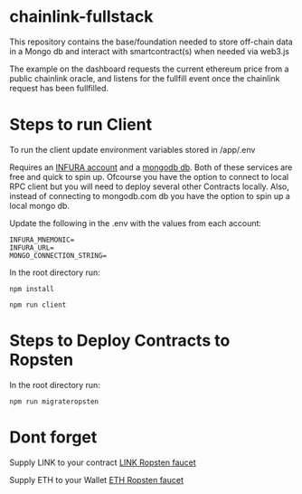 # chainlink-fullstack

This repository contains the base/foundation needed to store off-chain data in a Mongo db and interact with smartcontract(s) when needed via web3.js

The example on the dashboard requests the current ethereum price from a public chainlink oracle, and listens for the fullfill event once the chainlink request has been fullfilled.

# Steps to run Client

To run the client update environment variables stored in /app/.env 

Requires an [INFURA account](https://infura.io/) and a [mongodb db](mongodb.com). Both of these services are free and quick to spin up. Ofcourse you have the option to connect to local RPC client but you will need to deploy several other Contracts locally. Also, instead of connecting to mongodb.com db you have the option to spin up a local mongo db. 

Update the following in the .env with the values from each account:
```
INFURA_MNEMONIC=
INFURA_URL=
MONGO_CONNECTION_STRING=
```

In the root directory run:
```
npm install
```
```
npm run client
```

# Steps to Deploy Contracts to Ropsten

In the root directory run:
```
npm run migrateropsten
```

# Dont forget
Supply LINK to your contract [LINK Ropsten faucet](https://ropsten.chain.link/)

Supply ETH to your Wallet [ETH Ropsten faucet](https://faucet.ropsten.be/)



